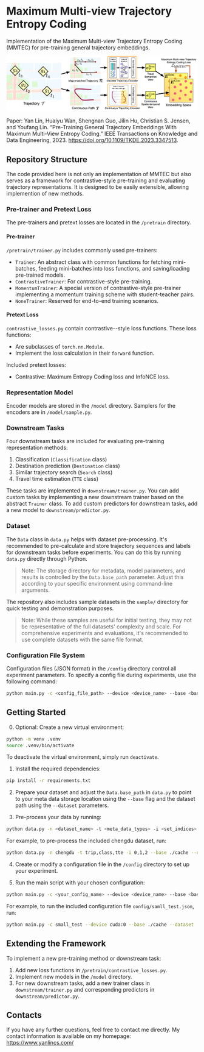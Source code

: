 # Maximum Multi-view Trajectory Entropy Coding

Implementation of the Maximum Multi-view Trajectory Entropy Coding (MMTEC) for pre-training general trajectory embeddings.

![Framework](framework.webp)

Paper: Yan Lin, Huaiyu Wan, Shengnan Guo, Jilin Hu, Christian S. Jensen, and Youfang Lin. “Pre-Training General Trajectory Embeddings With Maximum Multi-View Entropy Coding.” IEEE Transactions on Knowledge and Data Engineering, 2023. https://doi.org/10.1109/TKDE.2023.3347513.

## Repository Structure

The code provided here is not only an implementation of MMTEC but also serves as a framework for contrastive-style pre-training and evaluating trajectory representations. It is designed to be easily extensible, allowing implemention of new methods.

### Pre-trainer and Pretext Loss

The pre-trainers and pretext losses are located in the `/pretrain` directory.

#### Pre-trainer

`/pretrain/trainer.py` includes commonly used pre-trainers:

- `Trainer`: An abstract class with common functions for fetching mini-batches, feeding mini-batches into loss functions, and saving/loading pre-trained models.
- `ContrastiveTrainer`: For contrastive-style pre-training.
- `MomentumTrainer`: A special version of contrastive-style pre-trainer implementing a momentum training scheme with student-teacher pairs.
- `NoneTrainer`: Reserved for end-to-end training scenarios.

#### Pretext Loss

`contrastive_losses.py` contain contrastive--style loss functions. These loss functions:

- Are subclasses of `torch.nn.Module`.
- Implement the loss calculation in their `forward` function.

Included pretext losses:
- Contrastive: Maximum Entropy Coding loss and InfoNCE loss.

### Representation Model

Encoder models are stored in the `/model` directory. Samplers for the encoders are in `/model/sample.py`.

### Downstream Tasks

Four downstream tasks are included for evaluating pre-training representation methods:

1. Classification (`Classification` class)
2. Destination prediction (`Destination` class)
3. Similar trajectory search (`Search` class)
4. Travel time estimation (`TTE` class)

These tasks are implemented in `downstream/trainer.py`. You can add custom tasks by implementing a new downstream trainer based on the abstract `Trainer` class. To add custom predictors for downstream tasks, add a new model to `downstream/predictor.py`.

### Dataset

The `Data` class in `data.py` helps with dataset pre-processing. It's recommended to pre-calculate and store trajectory sequences and labels for downstream tasks before experiments. You can do this by running `data.py` directly through Python.

> Note: The storage directory for metadata, model parameters, and results is controlled by the `Data.base_path` parameter. Adjust this according to your specific environment using command-line arguments.

The repository also includes sample datasets in the `sample/` directory for quick testing and demonstration purposes.

> Note: While these samples are useful for initial testing, they may not be representative of the full datasets' complexity and scale. For comprehensive experiments and evaluations, it's recommended to use complete datasets with the same file format.

### Configuration File System

Configuration files (JSON format) in the `/config` directory control all experiment parameters. To specify a config file during experiments, use the following command:

```bash
python main.py -c <config_file_path> --device <device_name> --base <base_path> --dataset <dataset_path>
```

## Getting Started

0. Optional: Create a new virtual environment:

```bash
python -m venv .venv
source .venv/bin/activate
```

To deactivate the virtual environment, simply run `deactivate`.

1. Install the required dependencies:

```bash
pip install -r requirements.txt
```

2. Prepare your dataset and adjust the `Data.base_path` in `data.py` to point to your meta data storage location using the `--base` flag and the dataset path using the `--dataset` parameters.

3. Pre-process your data by running:

```bash
python data.py -n <dataset_name> -t <meta_data_types> -i <set_indices> --base <base_path> --dataset <dataset_path>
```

For example, to pre-process the included chengdu dataset, run:

```bash
python data.py -n chengdu -t trip,class,tte -i 0,1,2 --base ./cache --dataset ./sample
```

4. Create or modify a configuration file in the `/config` directory to set up your experiment.

5. Run the main script with your chosen configuration:

```bash
python main.py -c <your_config_name> --device <device_name> --base <base_path> --dataset <dataset_path>
```

For example, to run the included configuration file `config/samll_test.json`, run:

```bash
python main.py -c small_test --device cuda:0 --base ./cache --dataset ./sample
```

## Extending the Framework

To implement a new pre-training method or downstream task:

1. Add new loss functions in `/pretrain/contrastive_losses.py`.
2. Implement new models in the `/model` directory.
3. For new downstream tasks, add a new trainer class in `downstream/trainer.py` and corresponding predictors in `downstream/predictor.py`.

## Contacts

If you have any further questions, feel free to contact me directly. My contact information is available on my homepage: https://www.yanlincs.com/